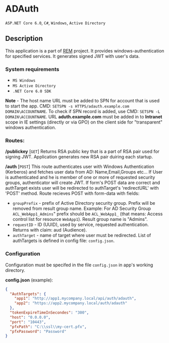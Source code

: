 # ADAuth
`ASP.NET Core 6.0`, `C#`, `Windows`, `Active Directory`

## Description
This application is a part of [REM](https://github.com/rcilogic/rem) project. It provides windows-authentication for specified services. It generates signed JWT with user's data.

### System requirements
- `MS Windows`
- `MS Active Directory`
- `.NET Core 6.0 SDK`

**Note** - The host name URL must be added to SPN for account that is used to start the app.
CMD:  `SETSPN -s HTTPS/adauth.example.com DOMAIN\ACCOUNTNAME`.
To check if SPN record is added, use CMD: `SETSPN -L DOMAIN\ACCOUNTNAME`.
URL **aduth.example.com** must be added in to **Intranet** scope in IE settings (directly or via GPO) on the client side for "transparent" windows authentication.

### Routes:

**/publickey** [`GET`]
Returns RSA public key that is a part of RSA pair used for signing JWT. Application generates new RSA pair duiring each startup.

**/auth**  [`POST`]
This route authenticates user with Windows Authentication (Kerberos) and fetches user data from AD: Name,Email,Groups etc...
If User is authenticated and he is member of one or more of requested security groups, authenticator will create JWT.
If  form's POST data are correct and authTarget exists user will be redirected to authTarget's 'redirectURL' with 'POST' method.
Route recieves POST with form-data with fields:
- `groupPrefix` - prefix of Active Directory security group. Prefix will be removed from result group name.
Example: For AD Security Group `ACL_WebApp1_Admins`" prefix should be `ACL_WebApp1_` (that means: Access control list for resource `WebApp1`). Result group name is "Admins".
- `requestID` - ID (UUID), used by service, requested authentication. Returns with claim: aud (Audience).
- `authTarget` - name of target where user must be redirected. List of authTargets is defined in config file: `config.json`.

### Configuration
Configuration must be specifed in the file `config.json` in app's working directory.

**config.json** (example):
```json
{
  "AuthTargets": {
    "app1": "http://app1.mycompany.local/api/auth/adauth",
    "app2": "https://app2.mycompany.local/auth/adauth"
  },
  "tokenExpireTimeInSecondes": "300",
  "host": "0.0.0.0",
  "port": "10443",
  "pfxPath": "C:\\ssl\\my-cert.pfx",
  "pfxPassword": "Password"
}
```
